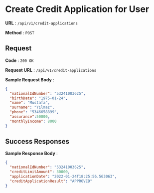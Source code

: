# Create Credit Application for User


**URL** : `/api/v1/credit-applications`

**Method** : `POST`

## Request

**Code** : `200 OK`

**Request URL** : `/api/v1/credit-applications`


**Sample Request Body** :

```json
{
  "nationalIdNumber": "53241003625",
  "birthDate": "1975-01-24",
  "name": "Mustafa",
  "surname": "Yılmaz",
  "phone": "5346658899",
  "assurance":50000,
  "monthlyIncome": 8000
}
```

## Success Responses

**Sample Response Body** :

```json
{
  "nationalIdNumber": "53241003625",
  "creditLimitAmount": 30000,
  "applicationDate": "2022-01-24T18:25:56.563063",
  "creditApplicationResult": "APPROVED"
}
```

